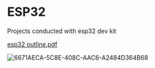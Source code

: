 # ESP32
Projects conducted with esp32 dev kit

[esp32 outline.pdf](https://github.com/user-attachments/files/18310088/esp32.outline.pdf)

![6671AECA-5C8E-408C-AAC6-A2484D364B68](https://github.com/user-attachments/assets/7d0e27f4-7d66-482a-be02-a94797bb1a12)
